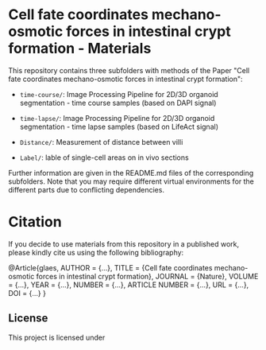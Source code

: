 # Cell fate coordinates mechano-osmotic forces in intestinal crypt formation - Materials
  
This repository contains three subfolders with methods of the Paper "Cell fate coordinates mechano-osmotic forces in intestinal crypt formation":

* ```time-course/```: Image Processing Pipeline for 2D/3D organoid segmentation - time course samples (based on DAPI signal)

* ```time-lapse/```: Image Processing Pipeline for 2D/3D organoid segmentation - time lapse samples (based on LifeAct signal)

* ```Distance/```: Measurement of distance between villi

* ```Label/```: lable of single-cell areas on in vivo sections


Further information are given in the README.md files of the corresponding subfolders. Note that you may require different virtual environments for the different parts due to conflicting dependencies.


# Citation 
If you decide to use materials from this repository in a published work, please kindly cite us using the following bibliography:

@Article{glaes, AUTHOR = {...}, TITLE = {Cell fate coordinates mechano-osmotic forces in intestinal crypt formation}, JOURNAL = {Nature}, VOLUME = {...}, YEAR = {...}, NUMBER = {...}, ARTICLE NUMBER = {...}, URL = {...}, DOI = {...} }


## License
This project is licensed under 
